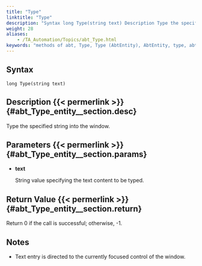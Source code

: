 ```yaml
--- 
title: "Type"
linktitle: "Type"
description: "Syntax long Type(string text) Description Type the specified string into the window. Parameters text String value specifying the text content to be typed. Return Value Return 0 if the call is ..."
weight: 28
aliases: 
    - /TA_Automation/Topics/abt_Type.html
keywords: "methods of abt, Type, Type (AbtEntity), AbtEntity, type, abtentity type, type into window, type text in focused control in window"
---
```


## Syntax

`long Type(string text)`

## Description {{< permerlink >}} {#abt_Type_entity__section.desc} 

Type the specified string into the window.

## Parameters {{< permerlink >}} {#abt_Type_entity__section.params} 

-   **text**

    String value specifying the text content to be typed.


## Return Value {{< permerlink >}} {#abt_Type_entity__section.return} 

Return 0 if the call is successful; otherwise, -1.

## Notes

-   Text entry is directed to the currently focused control of the window.




